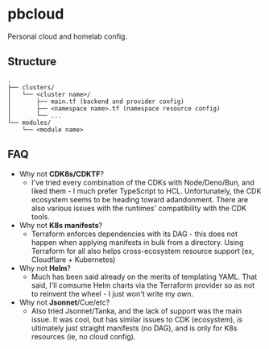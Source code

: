 # pbcloud

Personal cloud and homelab config.

## Structure

```
.
├── clusters/
│   └── <cluster name>/
│       ├── main.tf (backend and provider config)
│       ├── <namespace name>.tf (namespace resource config)
│       └── ...
└── modules/
    └── <module name>
```

## FAQ

- Why not **CDK8s/CDKTF**?
  - I've tried every combination of the CDKs with Node/Deno/Bun, and liked them - I much prefer TypeScript to HCL. Unfortunately, the CDK ecosystem seems to be heading toward adandonment. There are also various issues with the runtimes' compatibility with the CDK tools.
- Why not **K8s manifests**?
  - Terraform enforces dependencies with its DAG - this does not happen when applying manifests in bulk from a directory. Using Terraform for all also helps cross-ecosystem resource support (ex, Cloudflare + Kubernetes)
- Why not **Helm**?
  - Much has been said already on the merits of templating YAML. That said, I'll comsume Helm charts via the Terraform provider so as not to reinvent the wheel - I just won't write my own.
- Why not **Jsonnet**/Cue/etc?
  - Also tried Jsonnet/Tanka, and the lack of support was the main issue. It was cool, but has similar issues to CDK (ecosystem), _is_ ultimately just straight manifests (no DAG), and is only for K8s resources (ie, no cloud config).
